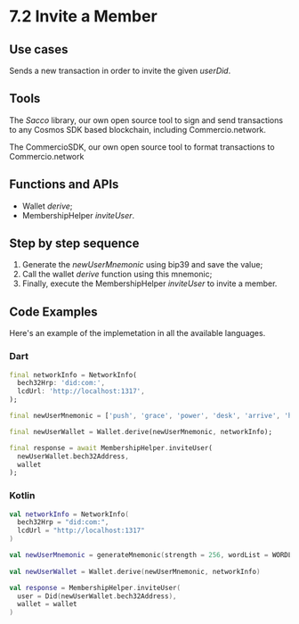 # 7.2 Invite a Member

## Use cases
Sends a new transaction in order to invite the given _userDid_.

## Tools
The _Sacco_ library, our own open source tool to sign and send transactions to any Cosmos SDK based blockchain, including Commercio.network.

The CommercioSDK, our own open source tool to format transactions to Commercio.network

## Functions and APIs
- Wallet _derive_;
- MembershipHelper _inviteUser_.

## Step by step sequence
1. Generate the _newUserMnemonic_ using bip39 and save the value;
2. Call the wallet _derive_ function using this mnemonic;
3. Finally, execute the MembershipHelper _inviteUser_ to invite a member.

## Code Examples
Here's an example of the implemetation in all the available languages.

### Dart
```dart
final networkInfo = NetworkInfo(
  bech32Hrp: 'did:com:',
  lcdUrl: 'http://localhost:1317',
);

final newUserMnemonic = ['push', 'grace', 'power', 'desk', 'arrive', 'horror', 'gallery', 'physical', 'kingdom', 'ecology', 'fat', 'firm', 'future', 'service', 'table', 'little', 'live', 'reason', 'maximum', 'short', 'motion', 'planet', 'stage', 'second',];

final newUserWallet = Wallet.derive(newUserMnemonic, networkInfo);

final response = await MembershipHelper.inviteUser(
  newUserWallet.bech32Address, 
  wallet
);
```

### Kotlin
```kotlin
val networkInfo = NetworkInfo(
  bech32Hrp = "did:com:", 
  lcdUrl = "http://localhost:1317"
)

val newUserMnemonic = generateMnemonic(strength = 256, wordList = WORDLIST_ENGLISH).split(" ")
   
val newUserWallet = Wallet.derive(newUserMnemonic, networkInfo)

val response = MembershipHelper.inviteUser(
  user = Did(newUserWallet.bech32Address), 
  wallet = wallet
)
```